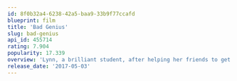 ```yaml
---
id: 8f0b32a4-6238-42a5-baa9-33b9f77ccafd
blueprint: film
title: 'Bad Genius'
slug: bad-genius
api_id: 455714
rating: 7.904
popularity: 17.339
overview: 'Lynn, a brilliant student, after helping her friends to get the grades they need, develops the idea of starting a much bigger exam-cheating business.'
release_date: '2017-05-03'
---
```

